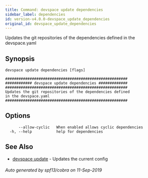 ```yaml
---
title: Command: devspace update dependencies
sidebar_label: dependencies
id: version-v4.0.0-devspace_update_dependencies
original_id: devspace_update_dependencies
---
```



Updates the git repositories of the dependencies defined in the devspace.yaml

## Synopsis


```
devspace update dependencies [flags]
```

```
#######################################################
############ devspace update dependencies #############
#######################################################
Updates the git repositories of the dependencies defined
in the devspace.yaml
#######################################################
```
## Options

```
      --allow-cyclic   When enabled allows cyclic dependencies
  -h, --help           help for dependencies
```

## See Also

* [devspace update](/docs/cli/commands/devspace_update)	 - Updates the current config

###### Auto generated by spf13/cobra on 11-Sep-2019
